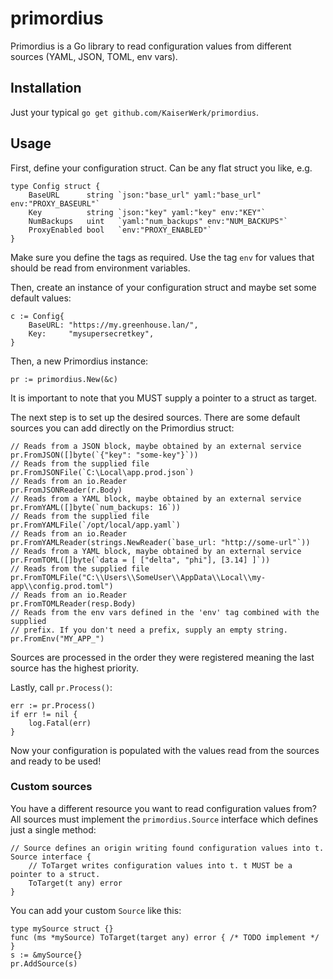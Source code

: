# primordius
Primordius is a Go library to read configuration values from different sources (YAML, JSON, TOML, env vars).

## Installation

Just your typical ``go get github.com/KaiserWerk/primordius``.

## Usage

First, define your configuration struct. Can be any flat struct you like, e.g.

```golang
type Config struct {
    BaseURL      string `json:"base_url" yaml:"base_url" env:"PROXY_BASEURL"`
    Key          string `json:"key" yaml:"key" env:"KEY"`
    NumBackups   uint   `yaml:"num_backups" env:"NUM_BACKUPS"`
    ProxyEnabled bool   `env:"PROXY_ENABLED"`
}
```

Make sure you define the tags as required. Use the tag ``env`` for values that should be
read from environment variables.

Then, create an instance of your configuration struct and maybe set some default values: 

```golang
c := Config{
    BaseURL: "https://my.greenhouse.lan/",
    Key:     "mysupersecretkey",
}
```

Then, a new Primordius instance:

```golang
pr := primordius.New(&c)
```

It is important to note that you MUST supply a pointer to a struct as target.

The next step is to set up the desired sources. There are some default sources you can add directly
on the Primordius struct:

```golang
// Reads from a JSON block, maybe obtained by an external service
pr.FromJSON([]byte(`{"key": "some-key"}`))
// Reads from the supplied file
pr.FromJSONFile(`C:\Local\app.prod.json`)
// Reads from an io.Reader
pr.FromJSONReader(r.Body)
// Reads from a YAML block, maybe obtained by an external service
pr.FromYAML([]byte(`num_backups: 16`))
// Reads from the supplied file
pr.FromYAMLFile(`/opt/local/app.yaml`)
// Reads from an io.Reader
pr.FromYAMLReader(strings.NewReader(`base_url: "http://some-url"`))
// Reads from a YAML block, maybe obtained by an external service
pr.FromTOML([]byte(`data = [ ["delta", "phi"], [3.14] ]`))
// Reads from the supplied file
pr.FromTOMLFile("C:\\Users\\SomeUser\\AppData\\Local\\my-app\\config.prod.toml")
// Reads from an io.Reader
pr.FromTOMLReader(resp.Body)
// Reads from the env vars defined in the 'env' tag combined with the supplied
// prefix. If you don't need a prefix, supply an empty string.
pr.FromEnv("MY_APP_")
```

Sources are processed in the order they were registered meaning the last source has the highest
priority.

Lastly, call ``pr.Process()``:

```golang
err := pr.Process()
if err != nil {
    log.Fatal(err)
}
```

Now your configuration is populated with the values read from the sources and ready to be used!

### Custom sources

You have a different resource you want to read configuration values from? 
All sources must implement the ``primordius.Source`` interface which defines just
a single method:

```golang
// Source defines an origin writing found configuration values into t.
Source interface {
    // ToTarget writes configuration values into t. t MUST be a pointer to a struct.
    ToTarget(t any) error
}
```

You can add your custom ``Source`` like this:

```golang
type mySource struct {}
func (ms *mySource) ToTarget(target any) error { /* TODO implement */ }
s := &mySource{}
pr.AddSource(s)
```